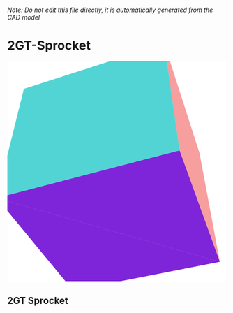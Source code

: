 ###### Note: Do not edit this file directly, it is automatically generated from the CAD model

# 2GT-Sprocket

![](/project.svg)

## 2GT Sprocket


